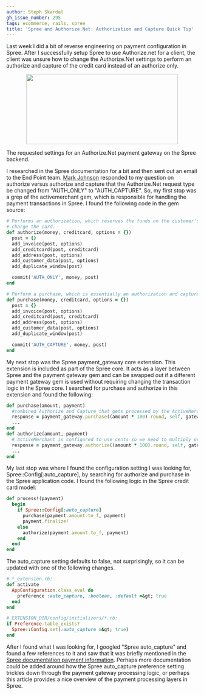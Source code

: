 ```yaml
---
author: Steph Skardal
gh_issue_number: 295
tags: ecommerce, rails, spree
title: 'Spree and Authorize.Net: Authorization and Capture Quick Tip'
---
```


Last week I did a bit of reverse engineering on payment configuration in Spree. After I successfully setup Spree to use Authorize.net for a client, the client was unsure how to change the Authorize.Net settings to perform an authorize and capture of the credit card instead of an authorize only.

<a href="/blog/2010/04/26/spree-authorizenet-authorization/image-0-big.png" onblur="try {parent.deselectBloggerImageGracefully();} catch(e) {}"><img alt="" border="0" id="BLOGGER_PHOTO_ID_5464601012045345282" src="/blog/2010/04/26/spree-authorizenet-authorization/image-0.png" style="display:block; margin:0px auto 10px; text-align:center;cursor:pointer; cursor:hand;width: 400px; height: 184px;"/></a>

The requested settings for an Authorize.Net payment gateway on the Spree backend.

I researched in the Spree documentation for a bit and then sent out an email to the End Point team. [Mark Johnson](/team/mark_johnson) responded to my question on authorize versus authorize and capture that the Authorize.Net request type be changed from "AUTH_ONLY" to "AUTH_CAPTURE". So, my first stop was a grep of the activemerchant gem, which is responsible for handling the payment transactions in Spree. I found the following code in the gem source:

```ruby
# Performs an authorization, which reserves the funds on the customer's credit card, but does not
# charge the card.
def authorize(money, creditcard, options = {})
  post = {}
  add_invoice(post, options)
  add_creditcard(post, creditcard)
  add_address(post, options)
  add_customer_data(post, options)
  add_duplicate_window(post)

  commit('AUTH_ONLY', money, post)
end

# Perform a purchase, which is essentially an authorization and capture in a single operation.
def purchase(money, creditcard, options = {})
  post = {}
  add_invoice(post, options)
  add_creditcard(post, creditcard)
  add_address(post, options)
  add_customer_data(post, options)
  add_duplicate_window(post)

  commit('AUTH_CAPTURE', money, post)
end
```

My next stop was the Spree payment_gateway core extension. This extension is included as part of the Spree core. It acts as a layer between Spree and the payment gateway gem and can be swapped out if a different payment gateway gem is used without requiring changing the transaction logic in the Spree core. I searched for purchase and authorize in this extension and found the following:

```ruby
def purchase(amount, payment)
  #combined Authorize and Capture that gets processed by the ActiveMerchant gateway as one single transaction.
  response = payment_gateway.purchase((amount * 100).round, self, gateway_options(payment))
  ...
end
def authorize(amount, payment)
  # ActiveMerchant is configured to use cents so we need to multiply order total by 100
  response = payment_gateway.authorize((amount * 100).round, self, gateway_options(payment))
  ...
end
```

My last stop was where I found the configuration setting I was looking for, Spree::Config[:auto_capture], by searching for authorize and purchase in the Spree application code. I found the following logic in the Spree credit card model:

```ruby
def process!(payment)
  begin
    if Spree::Config[:auto_capture]
      purchase(payment.amount.to_f, payment)
      payment.finalize!
    else
      authorize(payment.amount.to_f, payment)
    end
  end
end
```

The auto_capture setting defaults to false, not surprisingly, so it can be updated with one of the following changes.

```ruby
# *_extension.rb:
def activate
  AppConfiguration.class_eval do
    preference :auto_capture, :boolean, :default =&gt; true
  end
end

# EXTENSION_DIR/config/initializers/*.rb:
if Preference.table_exists?
  Spree::Config.set(:auto_capture =&gt; true)
end
```

After I found what I was looking for, I googled "Spree auto_capture" and found a few references to it and saw that it was briefly mentioned in the [Spree documentation payment information](http://spreecommerce.com/documentation/payments.html). Perhaps more documentation could be added around how the Spree auto_capture preference setting trickles down through the payment gateway processing logic, or perhaps this article provides a nice overview of the payment processing layers in Spree.
